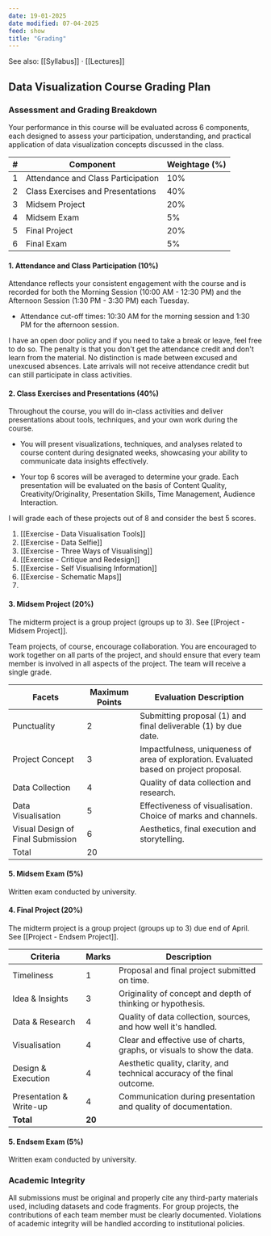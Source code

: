 ```yaml
---
date: 19-01-2025
date modified: 07-04-2025
feed: show
title: "Grading"
---
```


See also: [[Syllabus]] · [[Lectures]]

## Data Visualization Course Grading Plan

### Assessment and Grading Breakdown

Your performance in this course will be evaluated across 6 components, each designed to assess your participation, understanding, and practical application of data visualization concepts discussed in the class.

| #   | Component                          | Weightage (%) |
| --- | ---------------------------------- | ------------- |
| 1   | Attendance and Class Participation | 10%           |
| 2   | Class Exercises and Presentations  | 40%           |
| 3   | Midsem Project                     | 20%           |
| 4   | Midsem Exam                        | 5%            |
| 5   | Final Project                      | 20%           |
| 6   | Final Exam                         | 5%            |

#### 1. Attendance and Class Participation (10%)

Attendance reflects your consistent engagement with the course and is recorded for both the Morning Session (10:00 AM - 12:30 PM) and the Afternoon Session (1:30 PM - 3:30 PM) each Tuesday.

- Attendance cut-off times: 10:30 AM for the morning session and 1:30 PM for the afternoon session.

I have an open door policy and if you need to take a break or leave, feel free to do so. The penalty is that you don't get the attendance credit and don't learn from the material. No distinction is made between excused and unexcused absences. Late arrivals will not receive attendance credit but can still participate in class activities.

#### 2. Class Exercises and Presentations (40%)

Throughout the course, you will do in-class activities and deliver presentations about tools, techniques, and your own work during the course.

- You will present visualizations, techniques, and analyses related to course content during designated weeks, showcasing your ability to communicate data insights effectively.

- Your top 6 scores will be averaged to determine your grade. Each presentation will be evaluated on the basis of Content Quality, Creativity/Originality, Presentation Skills, Time Management, Audience Interaction.

I will grade each of these projects out of 8 and consider the best 5 scores.

1. [[Exercise - Data Visualisation Tools]]
2. [[Exercise - Data Selfie]]
3. [[Exercise - Three Ways of Visualising]]
4. [[Exercise - Critique and Redesign]]
5. [[Exercise - Self Visualising Information]]
6. [[Exercise - Schematic Maps]]
7.

#### 3. Midsem Project (20%)

The midterm project is a group project (groups up to 3). See [[Project - Midsem Project]].

Team projects, of course, encourage collaboration. You are encouraged to work together on all parts of the project, and should ensure that every team member is involved in all aspects of the project. The team will receive a single grade.

| Facets                            | Maximum Points | Evaluation Description                                                                 |
| --------------------------------- | -------------- | -------------------------------------------------------------------------------------- |
| Punctuality                       | 2              | Submitting proposal (1) and final deliverable (1) by due date.                         |
| Project Concept                   | 3              | Impactfulness, uniqueness of area of exploration. Evaluated based on project proposal. |
| Data Collection                   | 4              | Quality of data collection and research.                                               |
| Data Visualisation                | 5              | Effectiveness of visualisation. Choice of marks and channels.                          |
| Visual Design of Final Submission | 6              | Aesthetics, final execution and storytelling.                                          |
| Total                             | 20             |                                                                                        |

#### 5. Midsem Exam (5%)

Written exam conducted by university.

#### 4. Final Project (20%)

The midterm project is a group project (groups up to 3) due end of April. See [[Project - Endsem Project]].

| Criteria                | Marks  | Description                                                              |
| ----------------------- | ------ | ------------------------------------------------------------------------ |
| Timeliness              | 1      | Proposal and final project submitted on time.                            |
| Idea & Insights         | 3      | Originality of concept and depth of thinking or hypothesis.              |
| Data & Research         | 4      | Quality of data collection, sources, and how well it's handled.          |
| Visualisation           | 4      | Clear and effective use of charts, graphs, or visuals to show the data.  |
| Design & Execution      | 4      | Aesthetic quality, clarity, and technical accuracy of the final outcome. |
| Presentation & Write-up | 4      | Communication during presentation and quality of documentation.          |
| **Total**               | **20** |                                                                          |

#### 5. Endsem Exam (5%)

Written exam conducted by university.

### Academic Integrity

All submissions must be original and properly cite any third-party materials used, including datasets and code fragments. For group projects, the contributions of each team member must be clearly documented. Violations of academic integrity will be handled according to institutional policies.